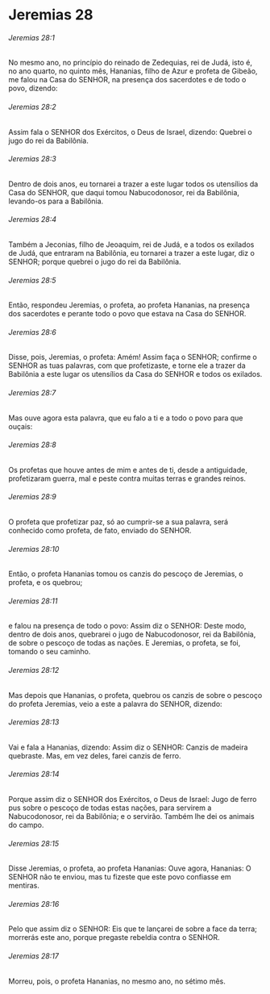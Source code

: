 # Jeremias 28

###### Jeremias 28:1

No mesmo ano, no princípio do reinado de Zedequias, rei de Judá, isto é, no ano quarto, no quinto mês, Hananias, filho de Azur e profeta de Gibeão, me falou na Casa do SENHOR, na presença dos sacerdotes e de todo o povo, dizendo:

###### Jeremias 28:2

Assim fala o SENHOR dos Exércitos, o Deus de Israel, dizendo: Quebrei o jugo do rei da Babilônia.

###### Jeremias 28:3

Dentro de dois anos, eu tornarei a trazer a este lugar todos os utensílios da Casa do SENHOR, que daqui tomou Nabucodonosor, rei da Babilônia, levando-os para a Babilônia.

###### Jeremias 28:4

Também a Jeconias, filho de Jeoaquim, rei de Judá, e a todos os exilados de Judá, que entraram na Babilônia, eu tornarei a trazer a este lugar, diz o SENHOR; porque quebrei o jugo do rei da Babilônia.

###### Jeremias 28:5

Então, respondeu Jeremias, o profeta, ao profeta Hananias, na presença dos sacerdotes e perante todo o povo que estava na Casa do SENHOR.

###### Jeremias 28:6

Disse, pois, Jeremias, o profeta: Amém! Assim faça o SENHOR; confirme o SENHOR as tuas palavras, com que profetizaste, e torne ele a trazer da Babilônia a este lugar os utensílios da Casa do SENHOR e todos os exilados.

###### Jeremias 28:7

Mas ouve agora esta palavra, que eu falo a ti e a todo o povo para que ouçais:

###### Jeremias 28:8

Os profetas que houve antes de mim e antes de ti, desde a antiguidade, profetizaram guerra, mal e peste contra muitas terras e grandes reinos.

###### Jeremias 28:9

O profeta que profetizar paz, só ao cumprir-se a sua palavra, será conhecido como profeta, de fato, enviado do SENHOR.

###### Jeremias 28:10

Então, o profeta Hananias tomou os canzis do pescoço de Jeremias, o profeta, e os quebrou;

###### Jeremias 28:11

e falou na presença de todo o povo: Assim diz o SENHOR: Deste modo, dentro de dois anos, quebrarei o jugo de Nabucodonosor, rei da Babilônia, de sobre o pescoço de todas as nações. E Jeremias, o profeta, se foi, tomando o seu caminho.

###### Jeremias 28:12

Mas depois que Hananias, o profeta, quebrou os canzis de sobre o pescoço do profeta Jeremias, veio a este a palavra do SENHOR, dizendo:

###### Jeremias 28:13

Vai e fala a Hananias, dizendo: Assim diz o SENHOR: Canzis de madeira quebraste. Mas, em vez deles, farei canzis de ferro.

###### Jeremias 28:14

Porque assim diz o SENHOR dos Exércitos, o Deus de Israel: Jugo de ferro pus sobre o pescoço de todas estas nações, para servirem a Nabucodonosor, rei da Babilônia; e o servirão. Também lhe dei os animais do campo.

###### Jeremias 28:15

Disse Jeremias, o profeta, ao profeta Hananias: Ouve agora, Hananias: O SENHOR não te enviou, mas tu fizeste que este povo confiasse em mentiras.

###### Jeremias 28:16

Pelo que assim diz o SENHOR: Eis que te lançarei de sobre a face da terra; morrerás este ano, porque pregaste rebeldia contra o SENHOR.

###### Jeremias 28:17

Morreu, pois, o profeta Hananias, no mesmo ano, no sétimo mês.

